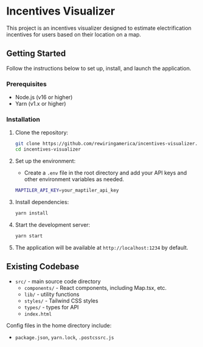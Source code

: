 # Incentives Visualizer

This project is an incentives visualizer designed to estimate electrification incentives for users based on their location on a map. 

## Getting Started

Follow the instructions below to set up, install, and launch the application.

### Prerequisites
- Node.js (v16 or higher)
- Yarn (v1.x or higher)

### Installation

1. Clone the repository:
   ```bash
   git clone https://github.com/rewiringamerica/incentives-visualizer.git
   cd incentives-visualizer
    ```

2. Set up the environment:
   - Create a `.env` file in the root directory and add your API keys and other environment variables as needed. 

   ```bash
   MAPTILER_API_KEY=your_maptiler_api_key
   ```

3. Install dependencies:
    ```bash
    yarn install
    ```

4. Start the development server:
    ```bash
    yarn start
    ```

4. The application will be available at `http://localhost:1234` by default.

## Existing Codebase 

- `src/` - main source code directory
  - `components/` - React components, including Map.tsx, etc.
  - `lib/` - utility functions
  - `styles/` - Tailwind CSS styles
  - `types/` - types for API
  - `index.html`

Config files in the home directory include:
- `package.json`, `yarn.lock`, `.postcssrc.js`
